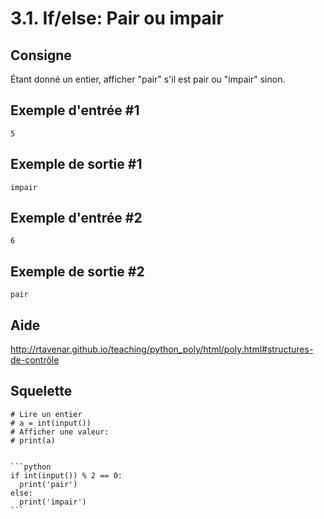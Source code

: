 # 3.1. If/else: Pair ou impair

## Consigne

Étant donné un entier, afficher "pair" s'il est pair ou "impair" sinon.

## Exemple d'entrée #1

```
5
```

## Exemple de sortie #1

```
impair
```

## Exemple d'entrée #2

```
6
```

## Exemple de sortie #2

```
pair
```

## Aide

http://rtavenar.github.io/teaching/python_poly/html/poly.html#structures-de-contrôle

## Squelette

```{code-cell} python
# Lire un entier
# a = int(input())
# Afficher une valeur:
# print(a)
```

````{dropdown} Proposition de solution

```python
if int(input()) % 2 == 0:
  print('pair')
else:
  print('impair')
```
````
